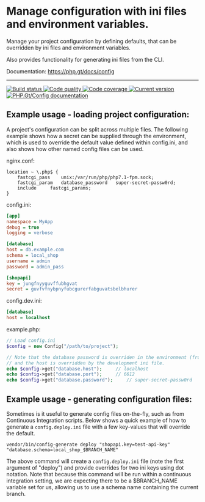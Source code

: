 # Manage configuration with ini files and environment variables.

Manage your project configuration by defining defaults, that can be overridden by ini files and environment variables.

Also provides functionality for generating ini files from the CLI.

Documentation: https://php.gt/docs/config

***

<a href="https://github.com/PhpGt/Config/actions" target="_blank">
	<img src="https://badge.status.php.gt/config-build.svg" alt="Build status" />
</a>
<a href="https://scrutinizer-ci.com/g/PhpGt/Config" target="_blank">
	<img src="https://badge.status.php.gt/config-quality.svg" alt="Code quality" />
</a>
<a href="https://scrutinizer-ci.com/g/PhpGt/Config" target="_blank">
	<img src="https://badge.status.php.gt/config-coverage.svg" alt="Code coverage" />
</a>
<a href="https://packagist.org/packages/PhpGt/Config" target="_blank">
	<img src="https://badge.status.php.gt/config-version.svg" alt="Current version" />
</a>
<a href="http://www.php.gt/config" target="_blank">
	<img src="https://badge.status.php.gt/config-docs.svg" alt="PHP.Gt/Config documentation" />
</a>

## Example usage - loading project configuration:

A project's configuration can be split across multiple files. The following example shows how a secret can be supplied through the environment, which is used to override the default value defined within config.ini, and also shows how other named config files can be used.

nginx.conf:

```
location ~ \.php$ {
	fastcgi_pass	unix:/var/run/php/php7.1-fpm.sock;
	fastcgi_param	database_password	super-secret-passw0rd;
	include		fastcgi_params;
}
```

config.ini:

```ini
[app]
namespace = MyApp
debug = true
logging = verbose

[database]
host = db.example.com
schema = local_shop
username = admin
password = admin_pass

[shopapi]
key = jungfnyyguvffubhgvat
secret = guvfvfnybpnyfubcgurerfabguvatsbelbhurer
```

config.dev.ini:

```ini
[database]
host = localhost
```

example.php:

```php
// Load config.ini
$config = new Config("/path/to/project");

// Note that the database password is overriden in the environment (from nginx)
// and the host is overridden by the development ini file.
echo $config->get("database.host");		// localhost
echo $config->get("database.port");		// 6612
echo $config->get("database.password");		// super-secret-passw0rd
```

## Example usage - generating configuration files:

Sometimes is it useful to generate config files on-the-fly, such as from Continuous Integration scripts. Below shows a quick example of how to generate a `config.deploy.ini` file with a few key-values that will override the default.

```
vendor/bin/config-generate deploy "shopapi.key=test-api-key" "database.schema=local_shop_$BRANCH_NAME"
```

The above command will create a `config.deploy.ini` file (note the first argument of "deploy") and provide overrides for two ini keys using dot notation. Note that because this command will be run within a continuous integration setting, we are expecting there to be a $BRANCH_NAME variable set for us, allowing us to use a schema name containing the current branch. 